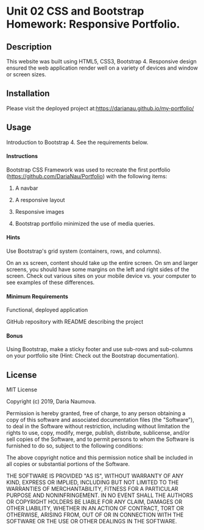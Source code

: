# Unit 02 CSS and Bootstrap Homework: Responsive Portfolio.

## Description

This website was built using HTML5, CSS3, Bootstrap 4. Responsive design ensured the web application render well on a variety of devices and window or screen sizes. 

## Installation

Please visit the deployed project at:https://darianau.github.io/my-portfolio/

## Usage

Introduction to Bootstrap 4. See the requirements below.

#### Instructions

Bootstrap CSS Framework was used to recreate the first portfolio (https://github.com/DariaNau/Portfolio) with the following items:

1. A navbar

2. A responsive layout

3. Responsive images

4. Bootstrap portfolio minimized the use of media queries.

#### Hints

Use Bootstrap's grid system (containers, rows, and columns).

On an xs screen, content should take up the entire screen. On sm and larger screens, you should have some margins on the left and right sides of the screen. Check out various sites on your mobile device vs. your computer to see examples of these differences.

#### Minimum Requirements

Functional, deployed application

GitHub repository with README describing the project

#### Bonus

Using Bootstrap, make a sticky footer and use sub-rows and sub-columns on your portfolio site (Hint: Check out the Bootstrap documentation).

## License

MIT License

Copyright (c) 2019, Daria Naumova.

Permission is hereby granted, free of charge, to any person obtaining a copy
of this software and associated documentation files (the "Software"), to deal
in the Software without restriction, including without limitation the rights
to use, copy, modify, merge, publish, distribute, sublicense, and/or sell
copies of the Software, and to permit persons to whom the Software is
furnished to do so, subject to the following conditions:

The above copyright notice and this permission notice shall be included in all
copies or substantial portions of the Software.

THE SOFTWARE IS PROVIDED "AS IS", WITHOUT WARRANTY OF ANY KIND, EXPRESS OR
IMPLIED, INCLUDING BUT NOT LIMITED TO THE WARRANTIES OF MERCHANTABILITY,
FITNESS FOR A PARTICULAR PURPOSE AND NONINFRINGEMENT. IN NO EVENT SHALL THE
AUTHORS OR COPYRIGHT HOLDERS BE LIABLE FOR ANY CLAIM, DAMAGES OR OTHER
LIABILITY, WHETHER IN AN ACTION OF CONTRACT, TORT OR OTHERWISE, ARISING FROM,
OUT OF OR IN CONNECTION WITH THE SOFTWARE OR THE USE OR OTHER DEALINGS IN THE
SOFTWARE.
